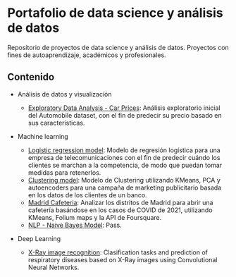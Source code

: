 # Portafolio de data science y análisis de datos
Repositorio de proyectos de data science y análisis de datos. Proyectos con fines de autoaprendizaje, académicos y profesionales.


## Contenido

* Análisis de datos y visualización
  * [Exploratory Data Analysis - Car Prices](https://github.com/jjsilvera/data-science-portfolio/blob/main/Exploratory%20Data%20Analysis%20of%20Car%20Prices.ipynb): Análisis exploratorio inicial del Automobile dataset, con el fin de predecir su precio basado en sus características.
  
* Machine learning
  * [Logistic regression model](https://github.com/jjsilvera/data-science-portfolio/blob/main/Logistic%20Regression%20model.ipynb): Modelo de regresión logística para una empresa de telecomunicaciones con el fin de predecir cuándo los clientes se marchan a la competencia, de modo que puedan tomar medidas para retenerlos.
  * [Clustering model](https://github.com/jjsilvera/data-science-portfolio/blob/main/Cluster_analysis.ipynb):
 Modelo de Clustering utilizando KMeans, PCA y autoencoders para una campaña de marketing publicitario basada en los datos de los clientes de un banco.
  * [Madrid Cafeteria](https://colab.research.google.com/drive/19DPfJpg-CxN5yN4VPcpuY9gL7n5egcB1?usp=sharing):
 Analizar los distritos de Madrid para abrir una cafetería basándose en los casos de COVID de 2021, utilizando KMeans, Folium maps y la API de Foursquare.
  * [NLP - Naive Bayes Model](https://github.com/jjsilvera/data-science-portfolio/blob/main/NLP_MultinomialNB.ipynb):
 Pass.
* Deep Learning
  * [X-Ray image recognition](https://github.com/jjsilvera/data-science-portfolio/blob/main/X-Ray%20image%20recognition.ipynb):
  Clasification tasks and prediction of respiratory diseases based on X-Ray images using Convolutional Neural Networks.
 

